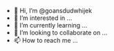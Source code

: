 - 👋 Hi, I’m @goansdudwhijek
- 👀 I’m interested in ...
- 🌱 I’m currently learning ...
- 💞️ I’m looking to collaborate on ...
- 📫 How to reach me ...

<!---
goansdudwhijek/goansdudwhijek is a ✨ special ✨ repository because its `README.md` (this file) appears on your GitHub profile.
You can click the Preview link to take a look at your changes.
--->
